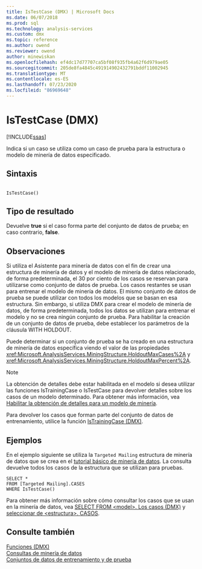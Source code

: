 ```yaml
---
title: IsTestCase (DMX) | Microsoft Docs
ms.date: 06/07/2018
ms.prod: sql
ms.technology: analysis-services
ms.custom: dmx
ms.topic: reference
ms.author: owend
ms.reviewer: owend
author: minewiskan
ms.openlocfilehash: ef4dc17d77707ca5bf08f935fb4a62f6d979ae05
ms.sourcegitcommit: 205de8fa4845c491914902432791bddf11002945
ms.translationtype: MT
ms.contentlocale: es-ES
ms.lasthandoff: 07/23/2020
ms.locfileid: "86969648"
---
```

# <a name="istestcase-dmx"></a>IsTestCase (DMX)
[!INCLUDE[ssas](../includes/applies-to-version/ssas.md)]

  Indica si un caso se utiliza como un caso de prueba para la estructura o modelo de minería de datos especificado.  
  
## <a name="syntax"></a>Sintaxis  
  
```  
  
IsTestCase()  
```  
  
## <a name="result-type"></a>Tipo de resultado  
 Devuelve **true** si el caso forma parte del conjunto de datos de prueba; en caso contrario, **false**.  
  
## <a name="remarks"></a>Observaciones  
 Si utiliza el Asistente para minería de datos con el fin de crear una estructura de minería de datos y el modelo de minería de datos relacionado, de forma predeterminada, el 30 por ciento de los casos se reservan para utilizarse como conjunto de datos de prueba. Los casos restantes se usan para entrenar el modelo de minería de datos. El mismo conjunto de datos de prueba se puede utilizar con todos los modelos que se basan en esa estructura. Sin embargo, si utiliza DMX para crear el modelo de minería de datos, de forma predeterminada, todos los datos se utilizan para entrenar el modelo y no se crea ningún conjunto de prueba. Para habilitar la creación de un conjunto de datos de prueba, debe establecer los parámetros de la cláusula WITH HOLDOUT.  
  
 Puede determinar si un conjunto de prueba se ha creado en una estructura de minería de datos específica viendo el valor de las propiedades <xref:Microsoft.AnalysisServices.MiningStructure.HoldoutMaxCases%2A> y <xref:Microsoft.AnalysisServices.MiningStructure.HoldoutMaxPercent%2A>.  
  
> [!NOTE]  
>  La obtención de detalles debe estar habilitada en el modelo si desea utilizar las funciones IsTrainingCase o IsTestCase para devolver detalles sobre los casos de un modelo determinado. Para obtener más información, vea [Habilitar la obtención de detalles para un modelo de minería](https://docs.microsoft.com/analysis-services/data-mining/enable-drillthrough-for-a-mining-model).  
  
 Para devolver los casos que forman parte del conjunto de datos de entrenamiento, utilice la función [IsTrainingCase &#40;DMX&#41;](../dmx/istrainingcase-dmx.md).  
  
## <a name="examples"></a>Ejemplos  
 En el ejemplo siguiente se utiliza la `Targeted Mailing` estructura de minería de datos que se crea en el [tutorial básico de minería de datos](https://msdn.microsoft.com/library/6602edb6-d160-43fb-83c8-9df5dddfeb9c). La consulta devuelve todos los casos de la estructura que se utilizan para pruebas.  
  
```  
SELECT *  
FROM [Targeted Mailing].CASES  
WHERE IsTestCase()  
```  
  
 Para obtener más información sobre cómo consultar los casos que se usan en la minería de datos, vea [SELECT FROM &#60;model&#62;. Los casos &#40;DMX&#41;](../dmx/select-from-model-cases-dmx.md) y [seleccionar de &#60;estructura&#62;. CASOS](../dmx/select-from-structure-cases.md).  
  
## <a name="see-also"></a>Consulte también  
 [Funciones &#40;DMX&#41;](../dmx/functions-dmx.md)   
 [Consultas de minería de datos](https://docs.microsoft.com/analysis-services/data-mining/data-mining-queries)   
 [Conjuntos de datos de entrenamiento y de prueba](https://docs.microsoft.com/analysis-services/data-mining/training-and-testing-data-sets)  
  
  
